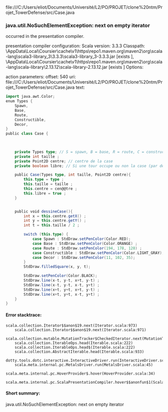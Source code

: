 file:///C:/Users/eliot/Documents/Université/L2/PO/PROJET/clone%20ntm/Projet_TowerDefense/src/Case.java
### java.util.NoSuchElementException: next on empty iterator

occurred in the presentation compiler.

presentation compiler configuration:
Scala version: 3.3.3
Classpath:
<HOME>\AppData\Local\Coursier\cache\v1\https\repo1.maven.org\maven2\org\scala-lang\scala3-library_3\3.3.3\scala3-library_3-3.3.3.jar [exists ], <HOME>\AppData\Local\Coursier\cache\v1\https\repo1.maven.org\maven2\org\scala-lang\scala-library\2.13.12\scala-library-2.13.12.jar [exists ]
Options:



action parameters:
offset: 540
uri: file:///C:/Users/eliot/Documents/Université/L2/PO/PROJET/clone%20ntm/Projet_TowerDefense/src/Case.java
text:
```scala
import java.awt.Color;
enum Types {
    Spawn,
    Base,
    Route,
    Constructible, 
    Decor, 
}
public class Case {
   
    

    private Types type; // S = spawn, B = base, R = route, C = constructible, X = decor
    private int taille ;
    private Point2D centre; // centre de la case 
    private boolean libre; // Si une tour occupe ou non la case (par défaut libre)

    public Case(Types type, int taille, Point2D centre){
        this.type = type ;
        this.taille = taille ; 
        this.centre = cen@@tre ;
        this.libre = true ; 
    }


    public void dessineCase(){
        int x = this.centre.getX() ; 
        int y = this.centre.getY() ; 
        int t = this.taille / 2 ; 

        switch (this.type) {
            case Spawn : StdDraw.setPenColor(Color.RED);
            case Base : StdDraw.setPenColor(Color.ORANGE) ; 
            case Route : StdDraw.setPenColor(194, 178, 128) ; 
            case Constructible : StdDraw.setPenColor(Color.LIGHT_GRAY);
            case Decor : StdDraw.setPenColor(11, 102, 35);
        }
        StdDraw.filledSquare(x, y, t);

        StdDraw.setPenColor(Color.BLACK);
        StdDraw.line(x-t, y-t, x+t, y-t) ; 
        StdDraw.line(x-t, y-t, x-t, y+t) ;
        StdDraw.line(x+t, y+t, x+t, y-t) ; 
        StdDraw.line(x+t, y+t, x-t, y+t) ;
    }
}

```



#### Error stacktrace:

```
scala.collection.Iterator$$anon$19.next(Iterator.scala:973)
	scala.collection.Iterator$$anon$19.next(Iterator.scala:971)
	scala.collection.mutable.MutationTracker$CheckedIterator.next(MutationTracker.scala:76)
	scala.collection.IterableOps.head(Iterable.scala:222)
	scala.collection.IterableOps.head$(Iterable.scala:222)
	scala.collection.AbstractIterable.head(Iterable.scala:933)
	dotty.tools.dotc.interactive.InteractiveDriver.run(InteractiveDriver.scala:168)
	scala.meta.internal.pc.MetalsDriver.run(MetalsDriver.scala:45)
	scala.meta.internal.pc.HoverProvider$.hover(HoverProvider.scala:34)
	scala.meta.internal.pc.ScalaPresentationCompiler.hover$$anonfun$1(ScalaPresentationCompiler.scala:368)
```
#### Short summary: 

java.util.NoSuchElementException: next on empty iterator